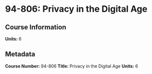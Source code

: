 # 94-806: Privacy in the Digital Age

## Course Information

**Units:** 6

## Metadata

**Course Number:** 94-806
**Title:** Privacy in the Digital Age
**Units:** 6
